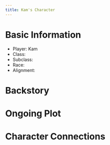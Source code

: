 ```yaml
---
title: Kam's Character
---
```

# Basic Information
- Player: Kam
- Class: 
- Subclass: 
- Race: 
- Alignment: 
# Backstory 


# Ongoing Plot


# Character Connections 